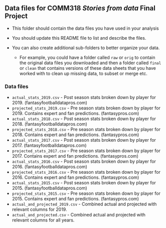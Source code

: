 ## Data files for COMM318 _Stories from data_ Final Project

* This folder should contain the data files you have used in your analysis


* You should update this README file to list and describe the files.


* You can also create additional sub-folders to better organize your data.
    * For example, you could have a folder called `raw` or `orig` to contain the original data files you downloaded and then a folder called `final` or `clean` that contains versions of these data sheets that you have worked with to clean up missing data, to subset or merge etc.
    
### Data files

* `actual_stats_2019.csv` - Post season stats broken down by player for 2019. (fantasyfootballdatapros.com)
* `projected_stats_2019.csv` - Pre season stats broken down by player for 2019. Contains expert and fan predictions. (fantasypros.com)
* `actual_stats_2018.csv` - Post season stats broken down by player for 2018. (fantasyfootballdatapros.com)
* `projected_stats_2018.csv` - Pre season stats broken down by player for 2018. Contains expert and fan predictions. (fantasypros.com)
* `actual_stats_2017.csv` - Post season stats broken down by player for 2017. (fantasyfootballdatapros.com)
* `projected_stats_2017.csv` - Pre season stats broken down by player for 2017. Contains expert and fan predictions. (fantasypros.com)
* `actual_stats_2016.csv` - Post season stats broken down by player for 2016. (fantasyfootballdatapros.com)
* `projected_stats_2016.csv` - Pre season stats broken down by player for 2016. Contains expert and fan predictions. (fantasypros.com)
* `actual_stats_2015.csv` - Post season stats broken down by player for 2015. (fantasyfootballdatapros.com)
* `projected_stats_2015.csv` - Pre season stats broken down by player for 2015. Contains expert and fan predictions. (fantasypros.com)
* `actual_and_projected_2019.csv` - Combined actual and projected with relevant columns for 2019.
* `actual_and_projected.csv` - Combined actual and projected with relevant columns for all years.